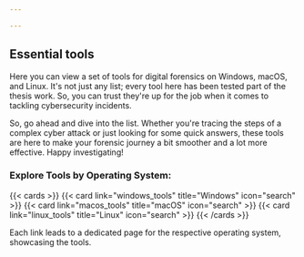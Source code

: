 ```yaml
---

---
```


## Essential tools

Here you can view a set of tools for digital forensics on Windows, macOS, and Linux. It's not just any list; every tool here has been tested part of the thesis work. So, you can trust they're up for the job when it comes to tackling cybersecurity incidents.

So, go ahead and dive into the list. Whether you're tracing the steps of a complex cyber attack or just looking for some quick answers, these tools are here to make your forensic journey a bit smoother and a lot more effective. Happy investigating!

### Explore Tools by Operating System:

{{< cards >}}
  {{< card link="windows_tools" title="Windows" icon="search" >}}
  {{< card link="macos_tools" title="macOS" icon="search" >}}
  {{< card link="linux_tools" title="Linux" icon="search" >}}
{{< /cards >}}


Each link leads to a dedicated page for the respective operating system, showcasing the tools.
